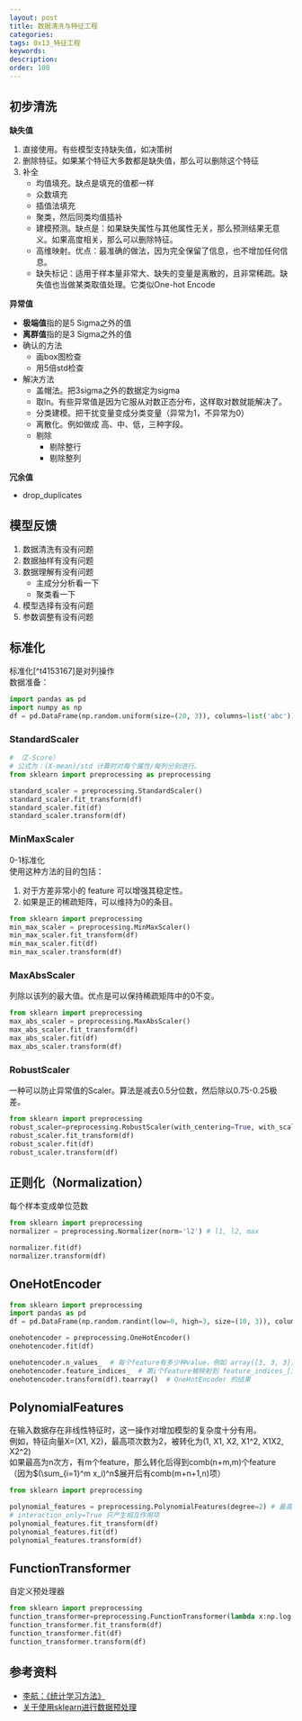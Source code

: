 ```yaml
---
layout: post
title: 数据清洗与特征工程
categories:
tags: 0x13_特征工程
keywords:
description:
order: 100
---
```


## 初步清洗

**缺失值**
1. 直接使用。有些模型支持缺失值，如决策树
2. 删除特征。如果某个特征大多数都是缺失值，那么可以删除这个特征
3. 补全
    - 均值填充。缺点是填充的值都一样
    - 众数填充
    - 插值法填充
    - 聚类，然后同类均值插补
    - 建模预测。缺点是：如果缺失属性与其他属性无关，那么预测结果无意义。如果高度相关，那么可以删除特征。  
    - 高维映射。优点：最准确的做法，因为完全保留了信息，也不增加任何信息。  
    - 缺失标记：适用于样本量非常大、缺失的变量是离散的，且非常稀疏。缺失值也当做某类取值处理。它类似One-hot Encode



**异常值**
- **极端值**指的是5 Sigma之外的值
- **离群值**指的是3 Sigma之外的值  
- 确认的方法
    - 画box图检查
    - 用5倍std检查
- 解决方法
    - 盖帽法。把3sigma之外的数据定为sigma
    - 取ln。有些异常值是因为它服从对数正态分布，这样取对数就能解决了。
    - 分类建模。把干扰变量变成分类变量（异常为1，不异常为0）  
    - 离散化。例如做成 高、中、低，三种字段。  
    - 剔除
        - 剔除整行
        - 剔除整列

**冗余值**
- drop_duplicates


## 模型反馈

1. 数据清洗有没有问题
2. 数据抽样有没有问题
3. 数据理解有没有问题
    - 主成分分析看一下
    - 聚类看一下
4. 模型选择有没有问题
5. 参数调整有没有问题





## 标准化
标准化[^t4153167]是对列操作  
数据准备：
```py
import pandas as pd
import numpy as np
df = pd.DataFrame(np.random.uniform(size=(20, 3)), columns=list('abc'))
```
### StandardScaler
```py
# （Z-Score）
# 公式为：(X-mean)/std 计算时对每个属性/每列分别进行。
from sklearn import preprocessing as preprocessing

standard_scaler = preprocessing.StandardScaler()
standard_scaler.fit_transform(df)
standard_scaler.fit(df)
standard_scaler.transform(df)
```
### MinMaxScaler
0-1标准化  
使用这种方法的目的包括：  
1. 对于方差非常小的 feature 可以增强其稳定性。
2. 如果是正的稀疏矩阵，可以维持为0的条目。


```py
from sklearn import preprocessing
min_max_scaler = preprocessing.MinMaxScaler()
min_max_scaler.fit_transform(df)
min_max_scaler.fit(df)
min_max_scaler.transform(df)
```

### MaxAbsScaler
列除以该列的最大值。优点是可以保持稀疏矩阵中的0不变。
```py
from sklearn import preprocessing
max_abs_scaler = preprocessing.MaxAbsScaler()
max_abs_scaler.fit_transform(df)
max_abs_scaler.fit(df)
max_abs_scaler.transform(df)
```

### RobustScaler
一种可以防止异常值的Scaler。算法是减去0.5分位数，然后除以0.75-0.25极差。
```py
from sklearn import preprocessing
robust_scaler=preprocessing.RobustScaler(with_centering=True, with_scaling=True, quantile_range=(25.0, 75.0))
robust_scaler.fit_transform(df)
robust_scaler.fit(df)
robust_scaler.transform(df)
```
## 正则化（Normalization）
每个样本变成单位范数

```py
from sklearn import preprocessing
normalizer = preprocessing.Normalizer(norm='l2') # l1, l2, max

normalizer.fit(df)
normalizer.transform(df)
```


## OneHotEncoder
```py
from sklearn import preprocessing
import pandas as pd
df = pd.DataFrame(np.random.randint(low=0, high=3, size=(10, 3)), columns=list('abc'))

onehotencoder = preprocessing.OneHotEncoder()
onehotencoder.fit(df)

onehotencoder.n_values_  # 每个feature有多少种value，例如 array([3, 3, 3])
onehotencoder.feature_indices_  # 第i个feature被映射到 feature_indices_[i] to feature_indices_[i+1]
onehotencoder.transform(df).toarray()  # OneHotEncoder 的结果
```

## PolynomialFeatures
在输入数据存在非线性特征时，这一操作对增加模型的复杂度十分有用。  
例如，特征向量X=(X1, X2)，最高项次数为2，被转化为(1, X1, X2, X1^2, X1X2, X2^2)  
如果最高为n次方，有m个feature，那么转化后得到comb(n+m,m)个feature
（因为$(\sum_{i=1}^m x_i)^n$展开后有comb(m+n+1,n)项）  

```py
from sklearn import preprocessing

polynomial_features = preprocessing.PolynomialFeatures(degree=2) # 最高项的次数为2
# interaction_only=True 只产生相互作用项
polynomial_features.fit_transform(df)
polynomial_features.fit(df)
polynomial_features.transform(df)
```
## FunctionTransformer
自定义预处理器
```py
from sklearn import preprocessing
function_transformer=preprocessing.FunctionTransformer(lambda x:np.log(x+100))
function_transformer.fit_transform(df)
function_transformer.fit(df)
function_transformer.transform(df)
```

## 参考资料
- [李航：《统计学习方法》](https://www.weibo.com/u/2060750830?refer_flag=1005055013_)  
- [关于使用sklearn进行数据预处理](http://www.cnblogs.com/chaosimple/p/4153167.html)  
